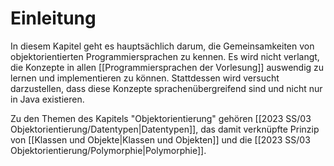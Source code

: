 # Einleitung
In diesem Kapitel geht es hauptsächlich darum, die Gemeinsamkeiten von objektorientierten Programmiersprachen zu kennen. Es wird nicht verlangt, die Konzepte in allen [[Programmiersprachen der Vorlesung]] auswendig zu lernen und implementieren zu können. Stattdessen wird versucht darzustellen, dass diese Konzepte sprachenübergreifend sind und nicht nur in Java existieren.

Zu den Themen des Kapitels "Objektorientierung" gehören [[2023 SS/03 Objektorientierung/Datentypen|Datentypen]], das damit verknüpfte Prinzip von [[Klassen und Objekte|Klassen und Objekten]] und die [[2023 SS/03 Objektorientierung/Polymorphie|Polymorphie]].


